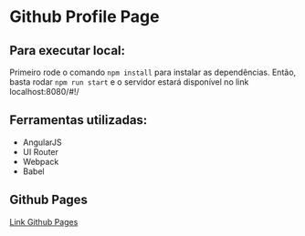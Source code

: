 
# Github Profile Page

## Para executar local:
Primeiro rode o comando `npm install` para instalar as dependências.
Então, basta rodar `npm run start` e o servidor estará disponível no link localhost:8080/#!/

## Ferramentas utilizadas:

 - AngularJS
 - UI Router 
 - Webpack
 - Babel

## Github Pages
[Link Github Pages](https://andrelorenz.github.io/github-profile/)
